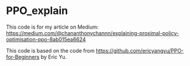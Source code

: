 # PPO_explain

This code is for my article on Medium: https://medium.com/@chananthonychannn/explaining-proximal-policy-optimisation-ppo-8ab015ea6624

This code is based on the code from https://github.com/ericyangyu/PPO-for-Beginners by Eric Yu.
